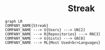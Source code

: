 <h1 align="center">Streak</h1>

```mermaid
graph LR
COMPANY_NAME{Streak}
COMPANY_NAME ---> U{Users} ---> UN[2]
COMPANY_NAME ---> R{Repositories} ---> RN[3]
COMPANY_NAME ---> G{Gists} ---> GN[8]
COMPANY_NAME ---> ML{Most Used<br>Languages}
```
